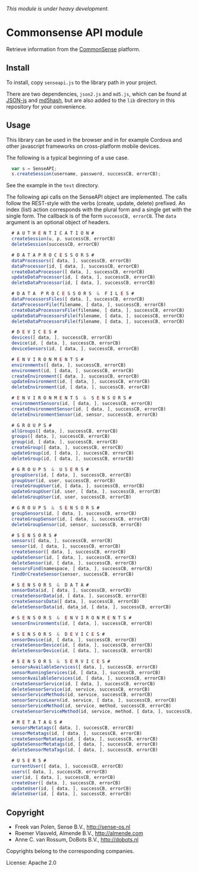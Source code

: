 
*This module is under heavy development.*

# Commonsense API module

Retrieve information from the [CommonSense](http://www.sense-os.nl/commonsense) platform.

## Install

To install, copy `senseapi.js` to the library path in your project.

There are two dependencies, `json2.js` and `md5.js`, which can be found at [JSON-js](https://github.com/douglascrockford/JSON-js) and [md5hash](http://crypto-js.googlecode.com/svn/tags/3.0.2/build/rollups/md5.js), but are also added to the `lib` directory in this repository for your convenience.

## Usage

This library can be used in the browser and in for example Cordova and other javascript frameworks on cross-platform mobile devices.

The following is a typical beginning of a use case.

````javascript
  var s = SenseAPI;
  s.createSession(username, password, successCB, errorCB);

````
See the example in the `test` directory.

The following api calls on the SenseAPI object are implemented.
The calls follow the REST-style with the verbs (create, update, delete) prefixed.
An index (list) action corresponds with the plural form and a single get with the single form.
The callback is of the form `successCB, errorCB`.
The `data` argument is an optional object of headers.

```javascript
  # A U T H E N T I C A T I O N #
  createSession(u, p, successCB, errorCB)
  deleteSession(successCB, errorCB) 

  # D A T A P R O C E S S O R S #
  dataProcessors([ data, ], successCB, errorCB) 
  dataProcessor(id, [ data, ], successCB, errorCB)
  createDataProcessor([ data, ], successCB, errorCB)
  updateDataProcessor(id, [ data, ], successCB, errorCB)
  deleteDataProcessor(id, [ data, ], successCB, errorCB)

  # D A T A  P R O C E S S O R S  &  F I L E S #
  dataProcessorsFiles([ data, ], successCB, errorCB)
  dataProcessorFile(filename, [ data, ], successCB, errorCB)
  createDataProcessorsFile(filename, [ data, ], successCB, errorCB)
  updateDataProcessorsFile(filename, [ data, ], successCB, errorCB)
  deleteDataProcessorsFile(filename, [ data, ], successCB, errorCB)

  # D E V I C E S #
  devices([ data, ], successCB, errorCB)
  device(id, [ data, ], successCB, errorCB)
  deviceSensors(id, [ data, ], successCB, errorCB)

  # E N V I R O N M E N T S #
  environments([ data, ], successCB, errorCB)
  environment(id, [ data, ], successCB, errorCB)
  createEnvironment([ data, ], successCB, errorCB)
  updateEnvironment(id, [ data, ], successCB, errorCB)
  deleteEnvironment(id, [ data, ], successCB, errorCB)

  # E N V I R O N M E N T S  &  S E N S O R S #
  environmentSensors(id, [ data, ], successCB, errorCB)
  createEnvironmentSensor(id, [ data, ], successCB, errorCB)
  deleteEnvironmentSensor(id, sensor, successCB, errorCB)

  # G R O U P S #
  allGroups([ data, ], successCB, errorCB)
  groups([ data, ], successCB, errorCB)
  group(id, [ data, ], successCB, errorCB)
  createGroup([ data, ], successCB, errorCB)
  updateGroup(id, [ data, ], successCB, errorCB)
  deleteGroup(id, [ data, ], successCB, errorCB)

  # G R O U P S  &  U S E R S #
  groupUsers(id, [ data, ], successCB, errorCB)
  groupUser(id, user, successCB, errorCB)
  createGroupUser(id, [ data, ], successCB, errorCB)
  updateGroupUser(id, user, [ data, ], successCB, errorCB)
  deleteGroupUser(id, user, successCB, errorCB)

  # G R O U P S  &  S E N S O R S #
  groupSensors(id, [ data, ], successCB, errorCB)
  createGroupSensor(id, [ data, ], successCB, errorCB)
  deleteGroupSensor(id, sensor, successCB, errorCB)

  # S E N S O R S #
  sensors([ data, ], successCB, errorCB)
  sensor(id, [ data, ], successCB, errorCB)
  createSensor([ data, ], successCB, errorCB)
  updateSensor(id, [ data, ], successCB, errorCB)
  deleteSensor(id, [ data, ], successCB, errorCB)
  sensorsFind(namespace, [ data, ], successCB, errorCB)
  findOrCreateSensor(sensor, successCB, errorCB)

  # S E N S O R S  &  D A T A #
  sensorData(id, [ data, ], successCB, errorCB)
  createSensorData(id, [ data, ], successCB, errorCB)
  createSensorsData([ data, ], successCB, errorCB)
  deleteSensorData(id, data_id, [ data, ], successCB, errorCB)

  # S E N S O R S  &  E N V I R O N M E N T S #
  sensorEnvironments(id, [ data, ], successCB, errorCB)

  # S E N S O R S  &  D E V I C E S #
  sensorDevice(id, [ data, ], successCB, errorCB)
  createSensorDevice(id, [ data, ], successCB, errorCB)
  deleteSensorDevice(id, [ data, ], successCB, errorCB)

  # S E N S O R S  &  S E R V I C E S #
  sensorsAvailableServices([ data, ], successCB, errorCB)
  sensorRunningServices(id, [ data, ], successCB, errorCB)
  sensorAvailableServices(id, [ data, ], successCB, errorCB)
  createSensorService(id, [ data, ], successCB, errorCB)
  deleteSensorService(id, service, successCB, errorCB)
  sensorServiceMethods(id, service, successCB, errorCB)
  sensorServiceLearn(id, service, [ data, ], successCB, errorCB)
  sensorServiceMethod(id, service, method, successCB, errorCB)
  createSensorServiceMethod(id, service, method, [ data, ], successCB, errorCB)

  # M E T A T A G S #
  sensorsMetatags([ data, ], successCB, errorCB)
  sensorMetatags(id, [ data, ], successCB, errorCB)
  createSensorMetatags(id, [ data, ], successCB, errorCB)
  updateSensorMetatags(id, [ data, ], successCB, errorCB)
  deleteSensorMetaTags(id, [ data, ], successCB, errorCB)

  # U S E R S #
  currentUser([ data, ], successCB, errorCB)
  users([ data, ], successCB, errorCB)
  user(id, [ data, ], successCB, errorCB)
  createUser([ data, ], successCB, errorCB)
  updateUser(id, [ data, ], successCB, errorCB)
  deleteUser(id, [ data, ], successCB, errorCB)
```

## Copyright

* Freek van Polen, Sense B.V., http://sense-os.nl
* Roemer Vlasveld, Almende B.V., http://almende.com
* Anne C. van Rossum, DoBots B.V., http://dobots.nl

Copyrights belong to the corresponding companies.

License: Apache 2.0
